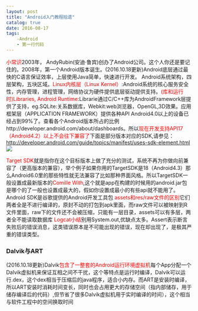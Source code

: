 ```yaml
---
layout: post
title: "Android入门教程拾遗"
catalog: true
date: 2016-08-17
tags: 
    -Android
    - 第一行代码
---
```


<font color="red">小常识</font>2003年， AndyRubin(安迪·鲁宾)创办了Android公司。这个人你还是要记住的。2008年，第一个Android版本诞生。(2016.10.18更新)Android底层通过最快的C语言保证效率，上层使用Java简单，快速进行开发。
Android系统架构，四层架构，五块区域。<font color="red">Linux内核层（Linux Kernel）</font>:Android系统的核心服务安全性，内存管理，进程管理，网络协议为硬件提供底层驱动提供支持。<font color="red">(库和运行时)Libraries, Android Runtime</font>:Librarie通过C/C++库为AndroidFramework层提供了支持，eg.SQLite:关系数据库，Webkit:web浏览器，OpenGL,3D效果。应用框架层（APPLICATION FRAMEWORK）提供各种API
Android4.0以上的设备已经占到99%了。查看各个Android版本所占的比例http://developer.android.com/about/dashboards。所以<font color="red">现在开发支持API17（Android4.2）以上不会往下兼容了</font>下面是部分版本对应的SDK,请参见：http://developer.android.com/guide/topics/manifest/uses-sdk-element.html<!--more-->
![](http://of0xqj5p6.bkt.clouddn.com/2016/0817startfirstcode.png)

<font color="red">Target SDK</font>就是指你在这个目标版本上做了充分的测试，系统不再为你做向前兼容了（更高版本的兼容），举个例子如果你用的TargetSDK是18（Android4.3）那么Android6.0里的那些特性就无法兼容了比如那种界面风格。所以TargetSDK一般设置成最新版本的<font color="red">Comille With</font>,这个就是app在构建的时候用的android.jar包是哪个的了一般也设置成最大的，假如你设置成最小的有些api就不能用了。
Android SDK是谷歌提供的Android开发工具包
<font color="red">assets和res/raw文件的区别</font>它们两者全是不进行编译的，原封不动的打包到apk里面，而raw文件可以被映射到R文件里面，raw下的文件还不会被压缩，只能有一层目录，assets可以有多层，两者全不能读取数据库
<font color="red">Logcat小结</font>别用System.out,优缺点太多。Assert表示断言失败后的错误消息，这类错误原本是不可能出现的错误，现在却出现了，是极其严重的错误类型。 
### Dalvik与ART
(2016.10.18更新)Dalvik<font color="red">包含了一整套的Android运行环境虚拟机</font>每个App分配一个Dalvik虚拟机来保证互相之间不干扰，这个等特点是运行时编译，Dalvik可以运行.dex，这个dex相当于压缩后的java程序，适合小内存。而ART是安装时编译，所以ART安装时消耗时间变长，同时也会占用更大的存储空间（指内部储存，用于储存编译后的代码）,但节省了很多Dalvik虚拟机用于实时编译的时间），这个相当与软件工程中的空间换取时间



